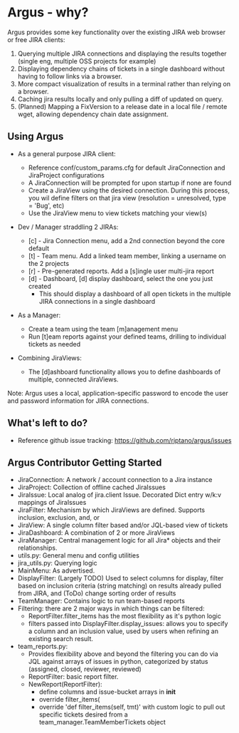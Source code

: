 # Argus - why?
Argus provides some key functionality over the existing JIRA web browser or free JIRA clients:

1. Querying multiple JIRA connections and displaying the results together (single eng, multiple OSS projects for example)
2. Displaying dependency chains of tickets in a single dashboard without having to follow links via a browser.
3. More compact visualization of results in a terminal rather than relying on a browser.
4. Caching jira results locally and only pulling a diff of updated on query.
5. (Planned) Mapping a FixVersion to a release date in a local file / remote wget, allowing dependency chain date assignment.

## Using Argus
* As a general purpose JIRA client: <!-- start_user_guide -->
  * Reference conf/custom_params.cfg for default JiraConnection and JiraProject configurations
  * A JiraConnection will be prompted for upon startup if none are found
  * Create a JiraView using the desired connection. During this process, you wil define filters on that jira view (resolution = unresolved, type = 'Bug', etc)
  * Use the JiraView menu to view tickets matching your view(s)

* Dev / Manager straddling 2 JIRAs:
  * [c] - Jira Connection menu, add a 2nd connection beyond the core default
  * [t] - Team menu. Add a linked team member, linking a username on the 2 projects
  * [r] - Pre-generated reports. Add a [s]ingle user multi-jira report
  * [d] - Dashboard, [d] display dashboard, select the one you just created
    - This should display a dashboard of all open tickets in the multiple JIRA connections in a single dashboard
    
* As a Manager: 
  * Create a team using the team [m]anagement menu
  * Run [t]eam reports against your defined teams, drilling to individual tickets as needed

* Combining JiraViews:
  * The [d]ashboard functionality allows you to define dashboards of multiple, connected JiraViews.

Note: Argus uses a local, application-specific password to encode the user and password information for JIRA connections. <!-- end_user_guide -->

## What's left to do?
* Reference github issue tracking: https://github.com/riptano/argus/issues

## Argus Contributor Getting Started
* JiraConnection: A network / account connection to a Jira instance
* JiraProject: Collection of offline cached JiraIssues
* JiraIssue: Local analog of jira.client Issue. Decorated Dict entry w/k:v mappings of JiraIssues
* JiraFilter: Mechanism by which JiraViews are defined. Supports inclusion, exclusion, and, or
* JiraView: A single column filter based and/or JQL-based view of tickets
* JiraDashboard: A combination of 2 or more JiraViews
* JiraManager: Central management logic for all Jira* objects and their relationships.
* utils.py: General menu and config utilities
* jira_utils.py: Querying logic
* MainMenu: As advertised.
* DisplayFilter: (Largely TODO) Used to select columns for display, filter based on inclusion criteria (string matching) on results already pulled from JIRA, and (ToDo) change sorting order of results
* TeamManager: Contains logic to run team-based reports
* Filtering: there are 2 major ways in which things can be filtered:
  - ReportFilter.filter_items has the most flexibility as it's python logic
  - filters passed into DisplayFilter.display_issues: allows you to specify a column and an inclusion value, used by users when refining an existing search result.
* team_reports.py:
  - Provides flexibility above and beyond the filtering you can do via JQL against arrays of issues in python, categorized by status (assigned, closed, reviewer, reviewed)
  - ReportFilter: basic report filter.
  - NewReport(ReportFilter):
    - define columns and issue-bucket arrays in __init__
    - override filter_items(
    - override 'def filter_items(self, tmt)' with custom logic to pull out specific tickets desired from a team_manager.TeamMemberTickets object
